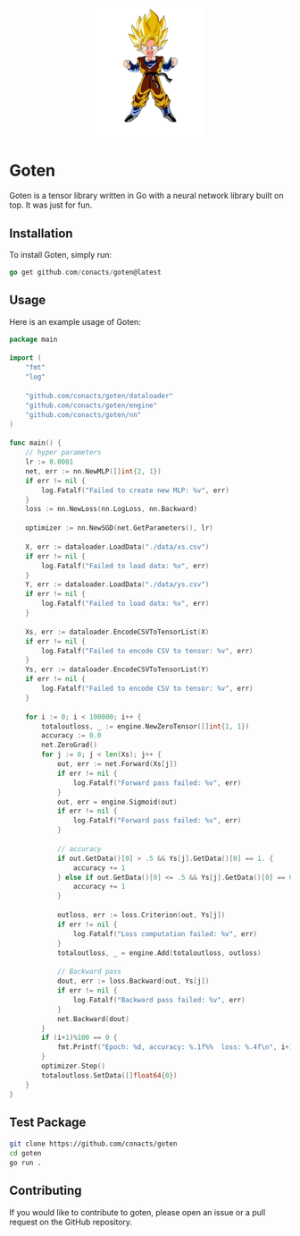 <p align="center">
    <img src="./assets/goten.webp" style="width: 200px; height: auto;">
</p>

# Goten

Goten is a tensor library written in Go with a neural network library built on top. It was just for fun.

## Installation

To install Goten, simply run:

```go
go get github.com/conacts/goten@latest
```

## Usage

Here is an example usage of Goten:

```go
package main

import (
	"fmt"
	"log"

	"github.com/conacts/goten/dataloader"
	"github.com/conacts/goten/engine"
	"github.com/conacts/goten/nn"
)

func main() {
	// hyper parameters
	lr := 0.0001
	net, err := nn.NewMLP([]int{2, 1})
	if err != nil {
		log.Fatalf("Failed to create new MLP: %v", err)
	}
	loss := nn.NewLoss(nn.LogLoss, nn.Backward)

	optimizer := nn.NewSGD(net.GetParameters(), lr)

	X, err := dataloader.LoadData("./data/xs.csv")
	if err != nil {
		log.Fatalf("Failed to load data: %v", err)
	}
	Y, err := dataloader.LoadData("./data/ys.csv")
	if err != nil {
		log.Fatalf("Failed to load data: %v", err)
	}

	Xs, err := dataloader.EncodeCSVToTensorList(X)
	if err != nil {
		log.Fatalf("Failed to encode CSV to tensor: %v", err)
	}
	Ys, err := dataloader.EncodeCSVToTensorList(Y)
	if err != nil {
		log.Fatalf("Failed to encode CSV to tensor: %v", err)
	}

	for i := 0; i < 100000; i++ {
		totaloutloss, _ := engine.NewZeroTensor([]int{1, 1})
		accuracy := 0.0
		net.ZeroGrad()
		for j := 0; j < len(Xs); j++ {
			out, err := net.Forward(Xs[j])
			if err != nil {
				log.Fatalf("Forward pass failed: %v", err)
			}
			out, err = engine.Sigmoid(out)
			if err != nil {
				log.Fatalf("Forward pass failed: %v", err)
			}

			// accuracy
			if out.GetData()[0] > .5 && Ys[j].GetData()[0] == 1. {
				accuracy += 1
			} else if out.GetData()[0] <= .5 && Ys[j].GetData()[0] == 0. {
				accuracy += 1
			}

			outloss, err := loss.Criterion(out, Ys[j])
			if err != nil {
				log.Fatalf("Loss computation failed: %v", err)
			}
			totaloutloss, _ = engine.Add(totaloutloss, outloss)

			// Backward pass
			dout, err := loss.Backward(out, Ys[j])
			if err != nil {
				log.Fatalf("Backward pass failed: %v", err)
			}
			net.Backward(dout)
		}
		if (i+1)%100 == 0 {
			fmt.Printf("Epoch: %d, accuracy: %.1f%%  loss: %.4f\n", i+1, accuracy, totaloutloss.GetData()[0]/float64(len(Xs)))
		}
		optimizer.Step()
		totaloutloss.SetData([]float64{0})
	}
}
```

## Test Package
```sh
git clone https://github.com/conacts/goten
cd goten
go run .
```

## Contributing

If you would like to contribute to goten, please open an issue or a pull request on the GitHub repository.
